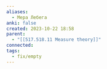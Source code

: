 ```yaml
---
aliases:
  - Мера Лебега
anki: false
created: 2023-10-22 18:58
parent:
  - "[[517.518.11 Measure theory]]"
connected: 
tags:
  - fix/empty
---
```
















